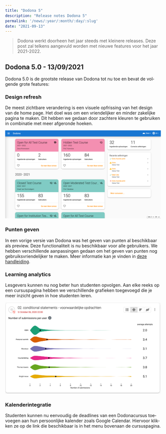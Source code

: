 ```yaml
---
title: "Dodona 5"
description: "Release notes Dodona 5"
permalink: '/news/:year/:month/:day/:slug'
date: "2021-09-13"
---
```


<NewsHeader :title="$frontmatter.title" :date="$frontmatter.date" lang="nl" />

> Dodona werkt doorheen het jaar steeds met kleinere releases. Deze post zal telkens aangevuld worden met nieuwe features voor het jaar 2021-2022.

## Dodona 5.0 - 13/09/2021

Dodona 5.0 is de grootste release van Dodona tot nu toe en bevat de volgende grote features:

### Design refresh

De meest zichtbare verandering is een visuele opfrissing van het design van de home page. Het doel was om een vriendelijker en minder zakelijke pagina te maken. Dit hebben we gedaan door zachtere kleuren te gebruiken in combinatie met meer afgeronde hoeken.

![Design refresh](./design-refresh.png)


### Punten geven

In een vorige versie van Dodona was het geven van punten al beschikbaar als preview. Deze functionaliteit is nu beschikbaar voor alle gebruikers. We hebben verschillende aanpassingen gedaan om het geven van punten nog gebruiksvriendelijker te maken. Meer informatie kan je vinden in [deze handleiding](/nl/guides/teachers/grading).

### Learning analytics

Lesgevers kunnen nu nog beter hun studenten opvolgen. Aan elke reeks op een cursuspagina hebben we verschillende grafieken toegevoegd die je meer inzicht geven in hoe studenten leren.

![Learning analytics](./learning-analytics.png)

### Kalenderintegratie
Studenten kunnen nu eenvoudig de deadlines van een Dodonacursus toevoegen aan hun persoonlijke kalender zoals Google Calendar. Hiervoor klikken ze op de link die beschikbaar is in het menu bovenaan de cursuspagina.
